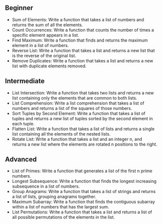 ## Beginner
  - Sum of Elements: Write a function that takes a list of numbers and returns the sum of all the elements.
  - Count Occurrences: Write a function that counts the number of times a specific element appears in a list.
  - Find Maximum: Write a function that finds and returns the maximum element in a list of numbers.
  - Reverse List: Write a function that takes a list and returns a new list that is the reverse of the original list.
  - Remove Duplicates: Write a function that takes a list and returns a new list with duplicate elements removed.

## Intermediate
  - List Intersection: Write a function that takes two lists and returns a new list containing only the elements that are common to both lists.
  - List Comprehension: Write a list comprehension that takes a list of numbers and returns a list of the squares of those numbers.
  - Sort Tuples by Second Element: Write a function that takes a list of tuples and returns a new list of tuples sorted by the second element in each tuple.
  - Flatten List: Write a function that takes a list of lists and returns a single list containing all the elements of the nested lists.
  - Rotate List: Write a function that takes a list and an integer n, and returns a new list where the elements are rotated n positions to the right.

## Advanced
  - List of Primes: Write a function that generates a list of the first n prime numbers.
  - Longest Subsequence: Write a function that finds the longest increasing subsequence in a list of numbers.
  - Group Anagrams: Write a function that takes a list of strings and returns a list of lists, grouping anagrams together.
  - Maximum Subarray: Write a function that finds the contiguous subarray within a list of numbers that has the largest sum.
  - List Permutations: Write a function that takes a list and returns a list of all possible permutations of the elements in the list.

